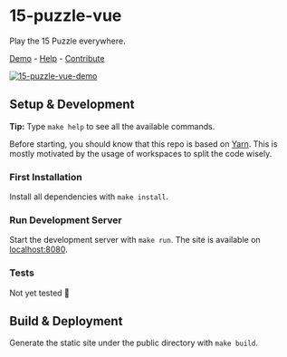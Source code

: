 # 15-puzzle-vue

Play the 15 Puzzle everywhere.

[Demo](https://luwangel.github.io/15-puzzle-vue) - [Help](https://github.com/Luwangel/15-puzzle-vue/issues) - [Contribute](https://github.com/Luwangel/15-puzzle-vue/pulls)

[![15-puzzle-vue-demo](https://luwangel.github.io/15-puzzle-vue/screenshot.png)](https://luwangel.github.io/15-puzzle-vue)

## Setup & Development

**Tip:** Type `make help` to see all the available commands.

Before starting, you should know that this repo is based on [Yarn](https://yarnpkg.com). This is mostly motivated by the usage of workspaces to split the code wisely.

### First Installation

Install all dependencies with `make install`.

### Run Development Server

Start the development server with `make run`. The site is available on [localhost:8080](http://localhost:8080/).

### Tests

Not yet tested 🙁

## Build & Deployment

Generate the static site under the public directory with `make build`.
